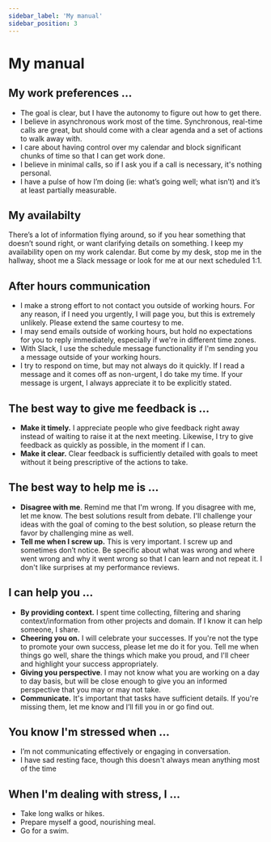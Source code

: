 ```yaml
---
sidebar_label: 'My manual'
sidebar_position: 3
---
```


# My manual

## My work preferences ...

* The goal is clear, but I have the autonomy to figure out how to get there.
* I believe in asynchronous work most of the time. Synchronous, real-time calls are great, but should come with a clear agenda and a set of actions to walk away with. 
* I care about having control over my calendar and block significant chunks of time so that I can get work done.
* I believe in minimal calls, so if I ask you if a call is necessary, it's nothing personal.
* I have a pulse of how I’m doing (ie: what’s going well; what isn’t) and it’s at least partially measurable.

## My availabilty

There’s a lot of information flying around, so if you hear something that doesn’t sound right, or want clarifying details on something. I keep my availability open on my work calendar. But come by my desk, stop me in the hallway, shoot me a Slack message or look for me at our next scheduled 1:1.

## After hours communication

* I make a strong effort to not contact you outside of working hours. For any reason, if I need you urgently, I will page you, but this is extremely unlikely. Please extend the same courtesy to me.
* I may send emails outside of working hours, but hold no expectations for you to reply immediately, especially if we're in different time zones. 
* With Slack, I use the schedule message functionality if I'm sending you a message outside of your working hours. 
* I try to respond on time, but may not always do it quickly. If I read a message and it comes off as non-urgent, I do take my time. If your message is urgent, I always appreciate it to be explicitly stated. 

## The best way to give me feedback is …

* **Make it timely.** I appreciate people who give feedback right away instead of waiting to raise it at the next meeting. Likewise, I try to give feedback as quickly as possible, in the moment if I can.
* **Make it clear.** Clear feedback is sufficiently detailed with goals to meet without it being prescriptive of the actions to take.

## The best way to help me is ...

* **Disagree with me**. Remind me that I'm wrong. If you disagree with me, let me know. The best solutions result from debate. I'll challenge your ideas with the goal of coming to the best solution, so please return the favor by challenging mine as well. 
* **Tell me when I screw up.** This is very important. I screw up and sometimes don’t notice. Be specific about what was wrong and where went wrong and why it went wrong so that I can learn and not repeat it. I don't like surprises at my performance reviews.

## I can help you ...

* **By providing context.** I spent time collecting, filtering and sharing context/information from other projects and domain. If I know it can help someone, I share.
* **Cheering you on.** I will celebrate your successes. If you're not the type to promote your own success, please let me do it for you. Tell me when things go well, share the things which make you proud, and I'll cheer and highlight your success appropriately.
* **Giving you perspective**. I may not know what you are working on a day to day basis, but will be close enough to give you an informed perspective that you may or may not take.
* **Communicate.** It's important that tasks have sufficient details. If you're missing them, let me know and I’ll fill you in or go find out.

## You know I'm stressed when ...

* I’m not communicating effectively or engaging in conversation.
* I have sad resting face, though this doesn't always mean anything most of the time


## When I'm dealing with stress, I ...

* Take long walks or hikes.
* Prepare myself a good, nourishing meal.
* Go for a swim.